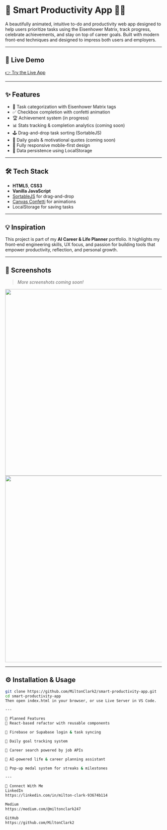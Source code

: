 # 🌟 Smart Productivity App 🧠✅

A beautifully animated, intuitive to-do and productivity web app designed to help users prioritize tasks using the Eisenhower Matrix, track progress, celebrate achievements, and stay on top of career goals. Built with modern front-end techniques and designed to impress both users and employers.

---

## 🚀 Live Demo

[👉 Try the Live App](https://miltonclark2.github.io/smart-productivity-app/)

---

## ✨ Features

- 🧠 Task categorization with Eisenhower Matrix tags
- ✅ Checkbox completion with confetti animation
- 🏆 Achievement system (in progress)
- 📊 Stats tracking & completion analytics (coming soon)
- 🕹️ Drag-and-drop task sorting (SortableJS)
- 🎯 Daily goals & motivational quotes (coming soon)
- 📱 Fully responsive mobile-first design
- 💾 Data persistence using LocalStorage

---

## 🛠 Tech Stack

- **HTML5**, **CSS3**
- **Vanilla JavaScript**
- [SortableJS](https://sortablejs.github.io/Sortable/) for drag-and-drop
- [Canvas Confetti](https://www.kirilv.com/canvas-confetti/) for animations
- LocalStorage for saving tasks

---

## 💡 Inspiration

This project is part of my **AI Career & Life Planner** portfolio. It highlights my front-end engineering skills, UX focus, and passion for building tools that empower productivity, reflection, and personal growth.

---

## 📸 Screenshots

> _More screenshots coming soon!_

<img src="screenshots/todo_main.png" width="600" />
<img src="screenshots/confetti.gif" width="600" />

---

## ⚙️ Installation & Usage

```bash
git clone https://github.com/MiltonClark2/smart-productivity-app.git
cd smart-productivity-app
Then open index.html in your browser, or use Live Server in VS Code.

---

🧩 Planned Features
🔄 React-based refactor with reusable components

🔐 Firebase or Supabase login & task syncing

📆 Daily goal tracking system

💼 Career search powered by job APIs

🧠 AI-powered life & career planning assistant

🥇 Pop-up medal system for streaks & milestones

---

🤝 Connect With Me
LinkedIn 
https://linkedin.com/in/milton-clark-93674b114

Medium
https://medium.com/@miltonclark247

GitHub
https://github.com/MiltonClark2


